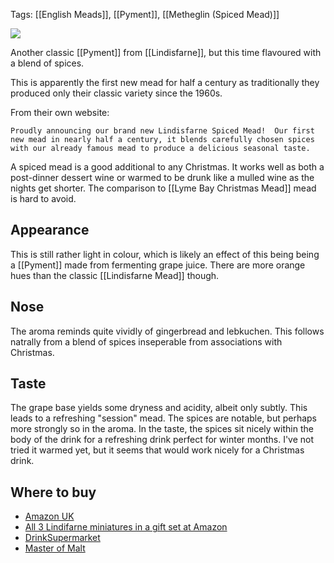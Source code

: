 Tags: [[English Meads]], [[Pyment]], [[Metheglin (Spiced Mead)]]

![](https://www.drinksupermarket.com/media/catalog/product/cache/1/image/9df78eab33525d08d6e5fb8d27136e95/l/i/lindisfarne-spiced-mead-70cl_temp.jpg)

Another classic [[Pyment]] from [[Lindisfarne]], but this time flavoured with a blend of spices.

This is apparently the first new mead for half a century as traditionally they produced only their classic variety since the 1960s.

From their own website:

    Proudly announcing our brand new Lindisfarne Spiced Mead!  Our first new mead in nearly half a century, it blends carefully chosen spices with our already famous mead to produce a delicious seasonal taste.  

A spiced mead is a good additional to any Christmas. It works well as both a post-dinner dessert wine or warmed to be drunk like a mulled wine as the nights get shorter. The comparison to [[Lyme Bay Christmas Mead]] mead is hard to avoid.

## Appearance

This is still rather light in colour, which is likely an effect of this being being a [[Pyment]] made from fermenting grape juice. There are more orange hues than the classic [[Lindisfarne Mead]] though.

## Nose

The aroma reminds quite vividly of gingerbread and lebkuchen. This follows natrally from a blend of spices inseperable from associations with Christmas.

## Taste

The grape base yields some dryness and acidity, albeit only subtly. This leads to a refreshing "session" mead. The spices are notable, but perhaps more strongly so in the aroma. In the taste, the spices sit nicely within the body of the drink for a refreshing drink perfect for winter months. I've not tried it warmed yet, but it seems that would work nicely for a Christmas drink.

## Where to buy

* [Amazon UK](https://www.amazon.co.uk/Lindisfarne-Spiced-Mead-70cl/dp/B077CR2TJX/ref=as_li_ss_tl?s=grocery&ie=UTF8&qid=1513035781&sr=1-4&keywords=lindisfarne&linkCode=ll1&tag=traditionalmead-21&linkId=acf053a421ccd9ee238116005432e029)
* [All 3 Lindifarne miniatures in a gift set at Amazon](https://www.amazon.co.uk/Lindisfarne-Miniature-Mead-contains-bottles/dp/B01HOCTB1U/ref=as_li_ss_tl?ie=UTF8&qid=1493067774&sr=8-2&keywords=lindisfarne+mead&linkCode=ll1&tag=traditionalmead-21&linkId=f07bb0da9f026028c1e8ab5dada4d868)
* [DrinkSupermarket](http://www.awin1.com/cread.php?awinaffid=333769&awinmid=3574&p=https%3A%2F%2Fwww.drinksupermarket.com%2Flindisfarne-spiced-mead-70cl)
* [Master of Malt](https://www.masterofmalt.com/mead/lindisfarne/lindisfarne-spiced-mead/?srh=1)
